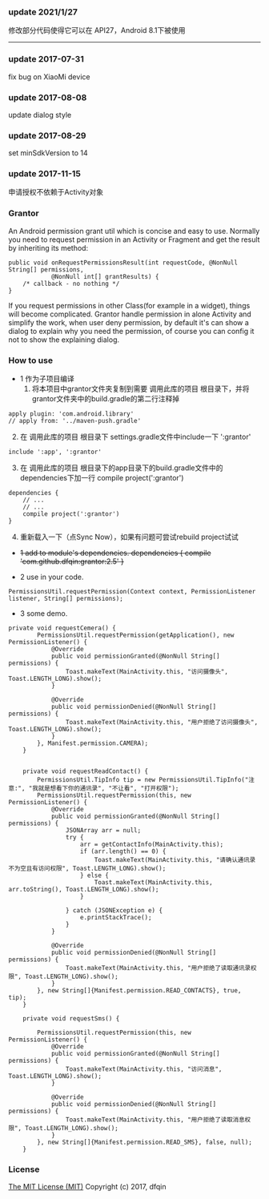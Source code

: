 ### update 2021/1/27
修改部分代码使得它可以在 API27，Android 8.1下被使用

---

### update 2017-07-31 
fix bug on XiaoMi device

### update 2017-08-08
update dialog style

### update 2017-08-29
set minSdkVersion to 14

### update 2017-11-15
申请授权不依赖于Activity对象

### Grantor
An Android permission grant util which is concise and easy to use. Normally you need to request permission in an Activity or Fragment and get the result by inheriting its method:
```
public void onRequestPermissionsResult(int requestCode, @NonNull String[] permissions,
            @NonNull int[] grantResults) {
	/* callback - no nothing */
}
```
If you request permissions in other Class(for example in a widget), things will become complicated. Grantor handle permission in alone Activity and simplify the work, when user deny permission,  by default it's can show a dialog to explain why you need the permission, of course you can config it not to show the explaining dialog.
### How to use
* 1 作为子项目编译
  1) 将本项目中grantor文件夹复制到需要 调用此库的项目 根目录下，并将grantor文件夹中的build.gradle的第二行注释掉
```
apply plugin: 'com.android.library'
// apply from: '../maven-push.gradle'
```
  2) 在 调用此库的项目 根目录下 settings.gradle文件中include一下 ':grantor'
```
include ':app', ':grantor'
```
  3) 在 调用此库的项目 根目录下的app目录下的build.gradle文件中的dependencies下加一行 compile project(':grantor')

```
dependencies {
    // ...
    // ...
    compile project(':grantor')
} 
```
  4) 重新载入一下（点Sync Now），如果有问题可尝试rebuild project试试

* ~~1 add to module's dependencies.
dependencies {
      compile 'com.github.dfqin:grantor:2.5'
}~~

* 2 use in your code.
```
PermissionsUtil.requestPermission(Context context, PermissionListener listener, String[] permissions);
```
* 3 some demo.

```
private void requestCemera() {
        PermissionsUtil.requestPermission(getApplication(), new PermissionListener() {
            @Override
            public void permissionGranted(@NonNull String[] permissions) {
                Toast.makeText(MainActivity.this, "访问摄像头", Toast.LENGTH_LONG).show();
            }

            @Override
            public void permissionDenied(@NonNull String[] permissions) {
                Toast.makeText(MainActivity.this, "用户拒绝了访问摄像头", Toast.LENGTH_LONG).show();
            }
        }, Manifest.permission.CAMERA);
    }


    private void requestReadContact() {
        PermissionsUtil.TipInfo tip = new PermissionsUtil.TipInfo("注意:", "我就是想看下你的通讯录", "不让看", "打开权限");
        PermissionsUtil.requestPermission(this, new PermissionListener() {
            @Override
            public void permissionGranted(@NonNull String[] permissions) {
                JSONArray arr = null;
                try {
                    arr = getContactInfo(MainActivity.this);
                    if (arr.length() == 0) {
                        Toast.makeText(MainActivity.this, "请确认通讯录不为空且有访问权限", Toast.LENGTH_LONG).show();
                    } else {
                        Toast.makeText(MainActivity.this, arr.toString(), Toast.LENGTH_LONG).show();
                    }
    
                } catch (JSONException e) {
                    e.printStackTrace();
                }
            }
    
            @Override
            public void permissionDenied(@NonNull String[] permissions) {
                Toast.makeText(MainActivity.this, "用户拒绝了读取通讯录权限", Toast.LENGTH_LONG).show();
            }
        }, new String[]{Manifest.permission.READ_CONTACTS}, true, tip);
    }
    
    private void requestSms() {
    
        PermissionsUtil.requestPermission(this, new PermissionListener() {
            @Override
            public void permissionGranted(@NonNull String[] permissions) {
                Toast.makeText(MainActivity.this, "访问消息", Toast.LENGTH_LONG).show();
            }
    
            @Override
            public void permissionDenied(@NonNull String[] permissions) {
                Toast.makeText(MainActivity.this, "用户拒绝了读取消息权限", Toast.LENGTH_LONG).show();
            }
        }, new String[]{Manifest.permission.READ_SMS}, false, null);
    }

```
### License
[The MIT License (MIT)](http://opensource.org/licenses/MIT)
Copyright (c) 2017, dfqin